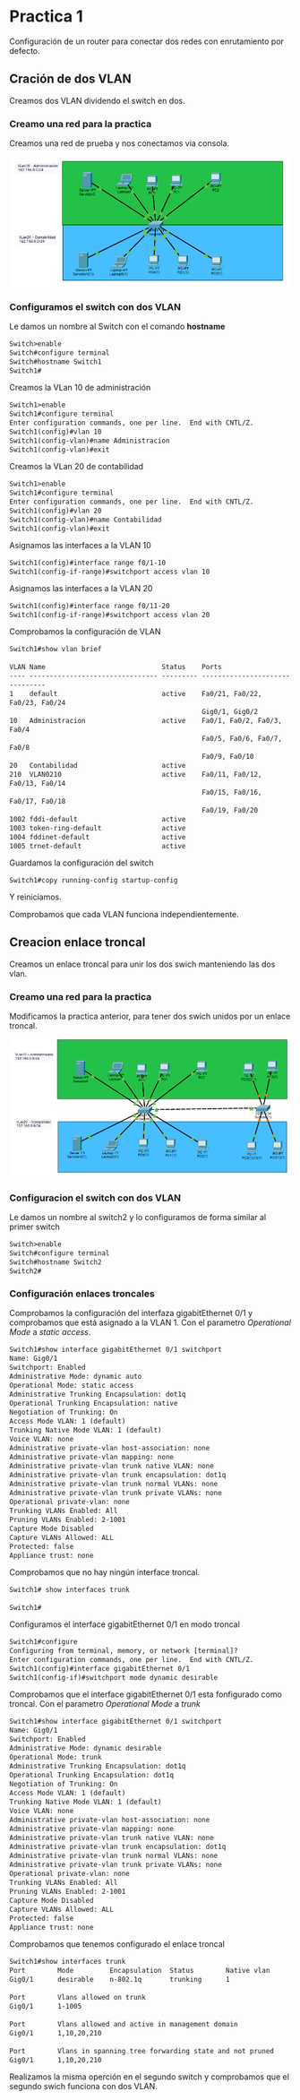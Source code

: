 # Practica 1

Configuración de un router para conectar dos redes con enrutamiento por defecto.

## Cración de dos VLAN

Creamos dos VLAN dividendo el switch en dos.

### Creamo una red para la practica

Creamos una red de prueba y nos conectamos via consola.

![](Imagenes/SwitchVLan.png)

### Configuramos el switch con dos VLAN

Le damos un nombre al Switch con el comando **hostname**


``` cisco ios
Switch>enable
Switch#configure terminal
Switch#hostname Switch1
Switch1#
```

Creamos la VLan 10 de administración

``` cisco ios
Switch1>enable
Switch1#configure terminal
Enter configuration commands, one per line.  End with CNTL/Z.
Switch1(config)#vlan 10
Switch1(config-vlan)#name Administracion
Switch1(config-vlan)#exit
``` 

Creamos la VLan 20 de contabilidad

``` cisco ios
Switch1>enable
Switch1#configure terminal
Enter configuration commands, one per line.  End with CNTL/Z.
Switch1(config)#vlan 20
Switch1(config-vlan)#name Contabilidad
Switch1(config-vlan)#exit
``` 

Asignamos las interfaces a la VLAN 10

``` cisco ios
Switch1(config)#interface range f0/1-10
Switch1(config-if-range)#switchport access vlan 10
``` 

Asignamos las interfaces a la VLAN 20

``` cisco ios
Switch1(config)#interface range f0/11-20
Switch1(config-if-range)#switchport access vlan 20
``` 

Comprobamos la configuración de VLAN

``` cisco ios
Switch1#show vlan brief

VLAN Name                             Status    Ports
---- -------------------------------- --------- -------------------------------
1    default                          active    Fa0/21, Fa0/22, Fa0/23, Fa0/24
                                                Gig0/1, Gig0/2
10   Administracion                   active    Fa0/1, Fa0/2, Fa0/3, Fa0/4
                                                Fa0/5, Fa0/6, Fa0/7, Fa0/8
                                                Fa0/9, Fa0/10
20   Contabilidad                     active    
210  VLAN0210                         active    Fa0/11, Fa0/12, Fa0/13, Fa0/14
                                                Fa0/15, Fa0/16, Fa0/17, Fa0/18
                                                Fa0/19, Fa0/20
1002 fddi-default                     active    
1003 token-ring-default               active    
1004 fddinet-default                  active    
1005 trnet-default                    active    
``` 

Guardamos la configuración del switch

``` cisco ios
Switch1#copy running-config startup-config 
```

Y reiniciamos.

Comprobamos que cada VLAN funciona independientemente.


## Creacion enlace troncal

Creamos un enlace troncal para unir los dos swich manteniendo las dos vlan.

### Creamo una red para la practica

Modificamos la practica anterior, para tener dos swich unidos por un enlace troncal.

![](Images/SwitchVLanTrunk.png)

### Configuracion el switch con dos VLAN

Le damos un nombre al switch2 y lo configuramos de forma similar al primer switch

``` cisco ios
Switch>enable
Switch#configure terminal
Switch#hostname Switch2
Switch2#
```

### Configuración enlaces troncales

Comprobamos la configuración del interfaza gigabitEthernet 0/1
y comprobamos que está asignado a la VLAN 1.
Con el parametro *Operational Mode* a *static access*.

``` cisco ios
Switch1#show interface gigabitEthernet 0/1 switchport 
Name: Gig0/1
Switchport: Enabled
Administrative Mode: dynamic auto
Operational Mode: static access
Administrative Trunking Encapsulation: dot1q
Operational Trunking Encapsulation: native
Negotiation of Trunking: On
Access Mode VLAN: 1 (default)
Trunking Native Mode VLAN: 1 (default)
Voice VLAN: none
Administrative private-vlan host-association: none
Administrative private-vlan mapping: none
Administrative private-vlan trunk native VLAN: none
Administrative private-vlan trunk encapsulation: dot1q
Administrative private-vlan trunk normal VLANs: none
Administrative private-vlan trunk private VLANs: none
Operational private-vlan: none
Trunking VLANs Enabled: All
Pruning VLANs Enabled: 2-1001
Capture Mode Disabled
Capture VLANs Allowed: ALL
Protected: false
Appliance trust: none
```

Comprobamos que no hay ningún interface troncal.

``` cisco ios
Switch1# show interfaces trunk

Switch1#
```

Configuramos el interface gigabitEthernet 0/1 en modo troncal

``` cisco ios
Switch1#configure 
Configuring from terminal, memory, or network [terminal]? 
Enter configuration commands, one per line.  End with CNTL/Z.
Switch1(config)#interface gigabitEthernet 0/1
Switch1(config-if)#switchport mode dynamic desirable
```

Comprobamos que el interface gigabitEthernet 0/1 esta fonfigurado como troncal.
Con el parametro *Operational Mode* a *trunk*

``` cisco ios
Switch1#show interface gigabitEthernet 0/1 switchport 
Name: Gig0/1
Switchport: Enabled
Administrative Mode: dynamic desirable
Operational Mode: trunk
Administrative Trunking Encapsulation: dot1q
Operational Trunking Encapsulation: dot1q
Negotiation of Trunking: On
Access Mode VLAN: 1 (default)
Trunking Native Mode VLAN: 1 (default)
Voice VLAN: none
Administrative private-vlan host-association: none
Administrative private-vlan mapping: none
Administrative private-vlan trunk native VLAN: none
Administrative private-vlan trunk encapsulation: dot1q
Administrative private-vlan trunk normal VLANs: none
Administrative private-vlan trunk private VLANs: none
Operational private-vlan: none
Trunking VLANs Enabled: All
Pruning VLANs Enabled: 2-1001
Capture Mode Disabled
Capture VLANs Allowed: ALL
Protected: false
Appliance trust: none
```

Comprobamos que tenemos configurado el enlace troncal


``` cisco ios
Switch1#show interfaces trunk
Port        Mode         Encapsulation  Status        Native vlan
Gig0/1      desirable    n-802.1q       trunking      1

Port        Vlans allowed on trunk
Gig0/1      1-1005

Port        Vlans allowed and active in management domain
Gig0/1      1,10,20,210

Port        Vlans in spanning tree forwarding state and not pruned
Gig0/1      1,10,20,210
```

Realizamos la misma operción en el segundo switch y comprobamos que 
el segundo swich funciona con dos VLAN.
